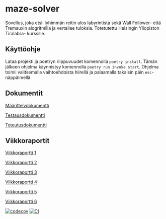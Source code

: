 # maze-solver
Sovellus, joka etsii lyhimmän reitin ulos labyrintista sekä Wall Follower- että Tremauxin alogritmilla ja vertailee tuloksia. Totetutettu Helsingin Yliopiston Tiralabra- kurssille.

## Käyttöohje
Lataa projekti ja poetryn riippuvuudet komennolla ```poetry install```. Tämän jälkeen ohjelma käynnistyy komennolla ```poetry run invoke start```. 
Ohjelma toimii valitsemalla vaihtoehdoista hiirellä ja palaamalla takaisin päin ```esc```-näppäimellä.

## Dokumentit

[Määrittelydokumentti](https://github.com/mfaarni/maze-solver/blob/main/m%C3%A4%C3%A4rittelydokumentti.md)

[Testausdokumentti](https://github.com/mfaarni/maze-solver/blob/main/testausdokumentti.md)

[Toteutusdokumentti](https://github.com/mfaarni/maze-solver/blob/main/toteutusdokumentti.md)

## Viikkoraportit
[Viikkoraportti 1](https://github.com/mfaarni/maze-solver/blob/main/viikkoraportit/viikkoraportti_1.md)

[Viikkoraportti 2](https://github.com/mfaarni/maze-solver/blob/main/viikkoraportit/viikkoraportti_2.md)

[Viikkoraportti 3](https://github.com/mfaarni/maze-solver/blob/main/viikkoraportit/viikkoraportti_3.md)

[Viikkoraportti 4](https://github.com/mfaarni/maze-solver/blob/main/viikkoraportit/viikkoraportti_4.md)

[Viikkoraportti 5](https://github.com/mfaarni/maze-solver/blob/main/viikkoraportit/viikkoraportti_5.md)

[Viikkoraportti 6](https://github.com/mfaarni/maze-solver/blob/main/viikkoraportit/viikkoraportti_6.md)


[![codecov](https://codecov.io/github/mfaarni/maze-solver/branch/main/graph/badge.svg?token=0FBS5ZZDXU)](https://codecov.io/github/mfaarni/maze-solver)
[![CI](https://github.com/mfaarni/maze-solver/actions/workflows/main.yml/badge.svg)](https://github.com/mfaarni/maze-solver/actions/workflows/main.yml)
